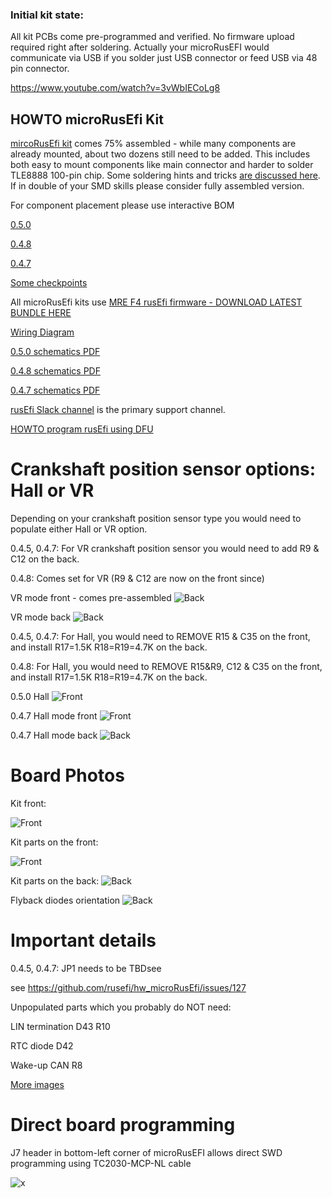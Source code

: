 ### Initial kit state:

All kit PCBs come pre-programmed and verified. No firmware upload required right after soldering. Actually your microRusEFI would
communicate via USB if you solder just USB connector or feed USB via 48 pin connector.

https://www.youtube.com/watch?v=3vWbIECoLg8


## HOWTO microRusEfi Kit


[mircoRusEfi kit](https://www.ebay.com/itm/333517397424) comes 75% assembled - while many components are already mounted, about two dozens
still need to be added. This includes both easy to mount components like main connector and harder to solder
TLE8888 100-pin chip. Some soldering hints and tricks [are discussed here](https://rusefi.com/forum/viewtopic.php?t=425).
If in double of your SMD skills please consider fully assembled version. 


For component placement please use interactive BOM

[0.5.0](https://rusefi.com/docs/ibom/micro_rusEFI_0.5.0.html)

[0.4.8](https://rusefi.com/docs/ibom/microRusEfi_R0.4.8.html)

[0.4.7](https://rusefi.com/docs/ibom/microRusEfi_R0.4.7.html)


[Some checkpoints](Hardware/microrusefi/Hardware_microRusEfi_0_4_7_front_checks.jpg)


All microRusEfi kits use [MRE F4 rusEfi firmware - DOWNLOAD LATEST BUNDLE HERE](https://rusefi.com/build_server/rusefi_bundle_mre-f4.zip)




[Wiring Diagram](Hardware_microRusEfi_wiring)

[0.5.0 schematics PDF](https://github.com/rusefi/hw_microRusEfi/blob/master/micro_rusEFI_Schematic_0_5_0.pdf)

[0.4.8 schematics PDF](https://github.com/rusefi/hw_microRusEfi/blob/master/microRusEfi_Schematic_0_4_8.pdf)

[0.4.7 schematics PDF](https://github.com/rusefi/hw_microRusEfi/blob/master/microRusEfi_Schematic_0_4_7.pdf)


[rusEfi Slack channel](https://rusefi.com/forum/viewtopic.php?f=13&t=1198) is the primary support channel.

[HOWTO program rusEfi using DFU](HOWTO_DFU)

# Crankshaft position sensor options: Hall or VR

Depending on your crankshaft position sensor type you would need to populate either Hall or VR option.

0.4.5, 0.4.7: For VR crankshaft position sensor you would need to add R9 & C12 on the back.

0.4.8: Comes set for VR (R9 & C12 are now on the front since)

VR mode front - comes pre-assembled
![Back](Hardware/microrusefi/Hardware_microRusEfi_0.4.7_vr_front.png)

VR mode back
![Back](Hardware/microrusefi/Hardware_microRusEfi_0.4.7_vr_back.jpg)


0.4.5, 0.4.7: For Hall, you would need to REMOVE R15 & C35 on the front, and install R17=1.5K R18=R19=4.7K on the back.

0.4.8: For Hall, you would need to REMOVE R15&R9, C12 & C35 on the front, and install R17=1.5K R18=R19=4.7K on the back.

0.5.0 Hall
![Front](Hardware/microrusefi/Hardware_microRusEfi_0.5.0_hall_mode.jpg)

0.4.7 Hall mode front
![Front](Hardware/microrusefi/Hardware_microRusEfi_0.4.7_hall_front.jpg)

0.4.7 Hall mode back
![Back](Hardware/microrusefi/Hardware_microRusEfi_0.4.7_hall_back.png)



# Board Photos

Kit front:

![Front](Hardware/microrusefi/Hardware_microRusEfi_0.4.7_pre_assembled_front.jpg)

Kit parts on the front:

![Front](Hardware/microrusefi/Hardware_microRusEfi_0.4.7_kit_front.jpg)

Kit parts on the back:
![Back](Hardware/microrusefi/Hardware_microRusEfi_0.4.7_kit_assembled_back.jpg)

Flyback diodes orientation
![Back](Hardware/microrusefi/Hardware_microRusEfi_0.4.7_kit_diodes_orientation.jpg)


# Important details
0.4.5, 0.4.7: 
JP1 needs to be TBDsee

see https://github.com/rusefi/hw_microRusEfi/issues/127

Unpopulated parts which you probably do NOT need:

LIN termination D43 R10

RTC diode D42

Wake-up CAN R8

[More images](https://github.com/rusefi/hw_microRusEfi/blob/master/gerbers)

# Direct board programming

J7 header in bottom-left corner of microRusEFI allows direct SWD programming using TC2030-MCP-NL cable

![x](Hardware/microrusefi/TC2030_SWD.jpg)